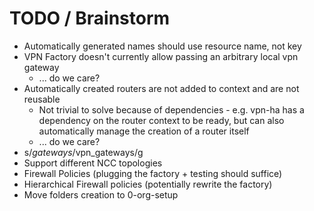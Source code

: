 # TODO / Brainstorm

- Automatically generated names should use resource name, not key
- VPN Factory doesn't currently allow passing an arbitrary local vpn gateway
  - ... do we care?
- Automatically created routers are not added to context and are not reusable
  - Not trivial to solve because of dependencies - e.g. vpn-ha has a dependency on the router context to be ready, but can also automatically manage the creation of a router itself
  - ... do we care?
- s/$gateways/$vpn_gateways/g
- Support different NCC topologies
- Firewall Policies (plugging the factory + testing should suffice)
- Hierarchical Firewall policies (potentially rewrite the factory)
- Move folders creation to 0-org-setup
